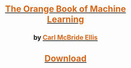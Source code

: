 <center>
<h1><a href="https://raw.githubusercontent.com/Carl-McBride-Ellis/TOBoML/main/TOBoML.pdf"><font color="chocolate">The Orange Book of Machine Learning</font></a></h1>
<h2>by <a href="https://www.linkedin.com/in/carl-mcbride-ellis"><font color="chocolate">Carl McBride Ellis</font></a></h2>
<h1><a href="https://raw.githubusercontent.com/Carl-McBride-Ellis/TOBoML/main/TOBoML.pdf"><font color="chocolate">Download</font></a></h1>
</center>
